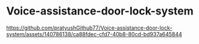 # Voice-assistance-door-lock-system



https://github.com/pratyushGithub77/Voice-assistance-door-lock-system/assets/140786138/ca88fdec-cfd7-40b8-80cd-bd937a645844

